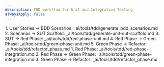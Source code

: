 ```yaml
---
description: TDD workflow for Unit and Integration Testing
alwaysApply: false
---
```


<tdd-unit-workflow>
1. User Stories → BDD Scenarios: _ai/tools/tdd/generate_bdd_scenarios.md
2. Scenarios → SUT Scaffold: _ai/tools/tdd/generate-unit-sut-scaffold.md
3. SUT → Red Phase: _ai/tools/tdd/red-phase-unit.md
4. Red Phase → Green Phase: _ai/tools/tdd/green-phase-unit.md
5. Green Phase → Refactor: _ai/tools/tdd/refactor_phase.md
</tdd-unit-workflow>

<tdd-integration-workflow>
1. Red Phase: _ai/tools/tdd/red-phase-integration.md
2. Red Phase → Green Phase: _ai/tools/tdd/green-phase-integration.md
3. Green Phase → Refactor: _ai/tools/tdd/refactor_phase.md
</tdd-integration-workflow>